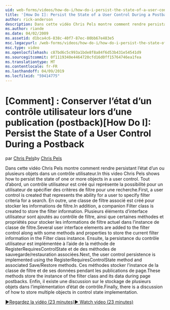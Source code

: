 ```yaml
---
uid: web-forms/videos/how-do-i/how-do-i-persist-the-state-of-a-user-control-during-a-postback
title: '[How Do I]: Persist the State of a User Control During a Postback | Microsoft Docs'
author: rick-anderson
description: Dans cette vidéo Chris Pels montre comment rendre persistant l’état d’un ou plusieurs objets dans un contrôle utilisateur. Tout d’abord, un contrôle utilisateur est créé qui représente l’abilit...
ms.author: riande
ms.date: 04/02/2009
ms.assetid: d1bca4c6-838c-40f7-87ec-80bb67e483e5
msc.legacyurl: /web-forms/videos/how-do-i/how-do-i-persist-the-state-of-a-user-control-during-a-postback
msc.type: video
ms.openlocfilehash: c87bd6c5c993a1bde8f8a84f6d53b431e54541d9
ms.sourcegitcommit: 0f1119340e4464720cfd16d0ff15764746ea1fea
ms.translationtype: MT
ms.contentlocale: fr-FR
ms.lasthandoff: 04/09/2019
ms.locfileid: "59414775"
---
```

# <a name="how-do-i-persist-the-state-of-a-user-control-during-a-postback"></a><span data-ttu-id="c1aed-103">[Comment] : Conserver l’état d’un contrôle utilisateur lors d’une publication (postback)</span><span class="sxs-lookup"><span data-stu-id="c1aed-103">[How Do I]: Persist the State of a User Control During a Postback</span></span>

<span data-ttu-id="c1aed-104">par [Chris Pels](https://twitter.com/chrispels)</span><span class="sxs-lookup"><span data-stu-id="c1aed-104">by [Chris Pels](https://twitter.com/chrispels)</span></span>

<span data-ttu-id="c1aed-105">Dans cette vidéo Chris Pels montre comment rendre persistant l’état d’un ou plusieurs objets dans un contrôle utilisateur.</span><span class="sxs-lookup"><span data-stu-id="c1aed-105">In this video Chris Pels shows how to persist the state of one or more objects in a user control.</span></span> <span data-ttu-id="c1aed-106">Tout d’abord, un contrôle utilisateur est créé qui représente la possibilité pour un utilisateur de spécifier des critères de filtre pour une recherche.</span><span class="sxs-lookup"><span data-stu-id="c1aed-106">First, a user control is created that represents the ability for a user to specify filter criteria for a search.</span></span> <span data-ttu-id="c1aed-107">En outre, une classe de filtre associé est créé pour stocker les informations de filtre.</span><span class="sxs-lookup"><span data-stu-id="c1aed-107">In addition, a companion Filter class is created to store the filter information.</span></span> <span data-ttu-id="c1aed-108">Plusieurs éléments d’interface utilisateur sont ajoutés au contrôle de filtre, ainsi que certaines méthodes et propriétés pour stocker les informations de filtre actuel dans l’instance de classe de filtre.</span><span class="sxs-lookup"><span data-stu-id="c1aed-108">Several user interface elements are added to the filter control along with some methods and properties to store the current filter information in the Filter class instance.</span></span> <span data-ttu-id="c1aed-109">Ensuite, la persistance du contrôle utilisateur est implémentée à l’aide de la méthode de RegisterRequiresControlState et de des méthodes de sauvegarde/restauration associées.</span><span class="sxs-lookup"><span data-stu-id="c1aed-109">Next, the user control persistence is implemented using the RegisterRequiresControlState method and associated Save/Restore methods.</span></span> <span data-ttu-id="c1aed-110">Ces méthodes stocker l’instance de la classe de filtre et de ses données pendant les publications de page.</span><span class="sxs-lookup"><span data-stu-id="c1aed-110">These methods store the instance of the filter class and its data during page postbacks.</span></span> <span data-ttu-id="c1aed-111">Enfin, il existe une discussion sur le stockage de plusieurs objets dans l’implémentation d’état de contrôle.</span><span class="sxs-lookup"><span data-stu-id="c1aed-111">Finally, there is a discussion of how to store multiple objects in control state implementation.</span></span>

[<span data-ttu-id="c1aed-112">&#9654;Regardez la vidéo (23 minutes)</span><span class="sxs-lookup"><span data-stu-id="c1aed-112">&#9654; Watch video (23 minutes)</span></span>](https://channel9.msdn.com/Blogs/ASP-NET-Site-Videos/how-do-i-persist-the-state-of-a-user-control-during-a-postback)
